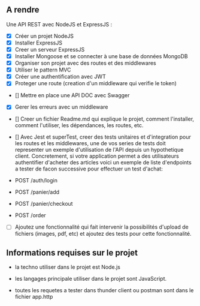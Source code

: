 ## A rendre

Une API REST avec NodeJS et ExpressJS :

- [x] Créer un projet NodeJS
- [x] Installer ExpressJS
- [x] Creer un serveur ExpressJS
- [x] Installer Mongoose et se connecter à une base de données MongoDB
- [x] Organiser son projet avec des routes et des middlewares
- [x] Utiliser le pattern MVC
- [x] Créer une authentification avec JWT
- [x] Proteger une route (creation d'un middleware qui verifie le token)
- [] Mettre en place une API DOC avec Swagger
- [x] Gerer les erreurs avec un middleware

- [] Creer un fichier Readme.md qui explique le projet, comment l'installer, comment l'utiliser, les dépendances, les routes, etc.

- [] Avec Jest et superTest, creer des tests unitaires et d'integration pour les routes et les middlewares, une de vos series de tests doit representer un exemple d'utilisation de l'API depuis un hypothetique client. Concretement, si votre application permet a des utilisateurs authentifier d'acheter des articles voici un exemple de liste d'endpoints a tester de facon successive pour effectuer un test d'achat:

- POST /auth/login

- POST /panier/add

- POST /panier/checkout

- POST /order

- [ ] Ajoutez une fonctionnalité qui fait intervenir la possibilités d'upload de fichiers (images, pdf, etc) et ajoutez des tests pour cette fonctionnalité.

## Informations requises sur le projet

- la techno utiliser dans le projet est Node.js
- les langages principale utiliser dans le projet sont JavaScript.

- toutes les requetes a tester dans thunder client ou postman sont dans le fichier app.http
